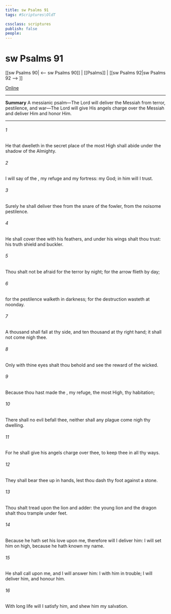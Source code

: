 ```yaml
---
title: sw Psalms 91
tags: #Scriptures\OldT

cssclass: scriptures
publish: false
people:
---
```


# sw Psalms 91
[[sw Psalms 90| <-- sw Psalms 90]] | [[Psalms]] | [[sw Psalms 92|sw Psalms 92 --> ]]

[Online](https://churchofjesuschrist.org/study/scriptures/ot/ps/91?lang=eng)

---
__Summary__
A messianic psalm—The Lord will deliver the Messiah from terror, pestilence, and war—The Lord will give His angels charge over the Messiah and deliver Him and honor Him.

---
###### 1 
He that dwelleth in the secret place of the most High shall abide under the shadow of the Almighty.

###### 2 
I will say of the ,  my refuge and my fortress: my God; in him will I trust.

###### 3 
Surely he shall deliver thee from the snare of the fowler,  from the noisome pestilence.

###### 4 
He shall cover thee with his feathers, and under his wings shalt thou trust: his truth  shield and buckler.

###### 5 
Thou shalt not be afraid for the terror by night;  for the arrow  flieth by day;

###### 6 
 for the pestilence  walketh in darkness;  for the destruction  wasteth at noonday.

###### 7 
A thousand shall fall at thy side, and ten thousand at thy right hand;  it shall not come nigh thee.

###### 8 
Only with thine eyes shalt thou behold and see the reward of the wicked.

###### 9 
Because thou hast made the ,  my refuge,  the most High, thy habitation;

###### 10 
There shall no evil befall thee, neither shall any plague come nigh thy dwelling.

###### 11 
For he shall give his angels charge over thee, to keep thee in all thy ways.

###### 12 
They shall bear thee up in  hands, lest thou dash thy foot against a stone.

###### 13 
Thou shalt tread upon the lion and adder: the young lion and the dragon shalt thou trample under feet.

###### 14 
Because he hath set his love upon me, therefore will I deliver him: I will set him on high, because he hath known my name.

###### 15 
He shall call upon me, and I will answer him: I  with him in trouble; I will deliver him, and honour him.

###### 16 
With long life will I satisfy him, and shew him my salvation.

